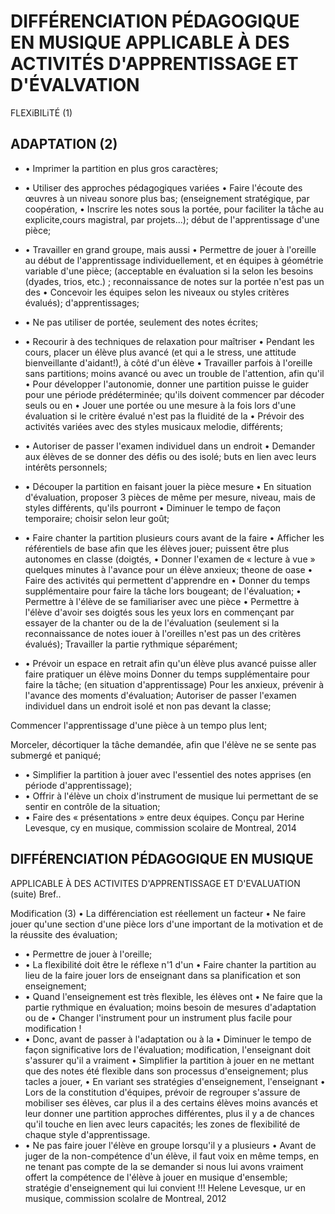 # DIFFÉRENCIATION PÉDAGOGIQUE EN MUSIQUE APPLICABLE À DES ACTIVITÉS D'APPRENTISSAGE ET D'ÉVALVATION

FLEXiBILiTÉ (1)

## ADAPTATION (2)

- • Imprimer la partition en plus gros caractères;
- • Utiliser des approches pédagogiques variées • Faire l'écoute des œuvres à un niveau sonore plus bas; (enseignement stratégique, par coopération, • Inscrire les notes sous la portée, pour faciliter la tâche au explicite,cours magistral, par projets...); début de l'apprentissage d'une pièce;
- • Travailler en grand groupe, mais aussi • Permettre de jouer à l'oreille au début de l'apprentissage individuellement, et en équipes à géométrie variable d'une pièce; (acceptable en évaluation si la selon les besoins (dyades, trios, etc.) ; reconnaissance de notes sur la portée n'est pas un des • Concevoir les équipes selon les niveaux ou styles critères évalués); d'apprentissages;
- • Ne pas utiliser de portée, seulement des notes écrites;
- • Recourir à des techniques de relaxation pour maîtriser • Pendant les cours, placer un élève plus avancé (et qui a le stress, une attitude bienveillante d'aidant!), à côté d'un élève • Travailler parfois à l'oreille sans partitions; moins avancé ou avec un trouble de l'attention, afin qu'il • Pour développer l'autonomie, donner une partition puisse le guider pour une période prédéterminée; qu'ils doivent commencer par décoder seuls ou en • Jouer une portée ou une mesure à la fois lors d'une évaluation si le critère évalué n'est pas la fluidité de la • Prévoir des activités variées avec des styles musicaux melodie, différents;
- • Autoriser de passer l'examen individuel dans un endroit • Demander aux élèves de se donner des défis ou des isolé; buts en lien avec leurs intérêts personnels;
- • Découper la partition en faisant jouer la pièce mesure • En situation d'évaluation, proposer 3 pièces de même per mesure, niveau, mais de styles différents, qu'ils pourront • Diminuer le tempo de façon temporaire; choisir selon leur goût;
- • Faire chanter la partition plusieurs cours avant de la faire • Afficher les référentiels de base afin que les élèves jouer; puissent être plus autonomes en classe (doigtés, • Donner l'examen de « lecture à vue » quelques minutes à l'avance pour un élève anxieux; theone de oase • Faire des activités qui permettent d'apprendre en • Donner du temps supplémentaire pour faire la tâche lors bougeant; de l'évaluation; • Permettre à l'élève de se familiariser avec une pièce • Permettre à l'élève d'avoir ses doigtés sous les yeux lors en commençant par essayer de la chanter ou de la de l'évaluation (seulement si la reconnaissance de notes iouer à l'oreilles n'est pas un des critères évalués);
Travailler la partie rythmique séparément;

- • Prévoir un espace en retrait afin qu'un élève plus avancé puisse aller faire pratiquer un élève moins Donner du temps supplémentaire pour faire la tâche; (en situation d'apprentissage) Pour les anxieux, prévenir à l'avance des moments d'évaluation;
Autoriser de passer l'examen individuel dans un endroit isolé et non pas devant la classe;

Commencer l'apprentissage d'une pièce à un tempo plus lent;

Morceler, décortiquer la tâche demandée, afin que l'élève ne se sente pas submergé et paniqué;

- • Simplifier la partition à jouer avec l'essentiel des notes apprises (en période d'apprentissage);
- • Offrir à l'élève un choix d'instrument de musique lui permettant de se sentir en contrôle de la situation;
- • Faire des « présentations » entre deux équipes.
Conçu par Herine Levesque, cy en musique, commission scolaire de Montreal, 2014

## DIFFÉRENCIATION PÉDAGOGIQUE EN MUSIQUE

APPLICABLE À DES ACTIVITES D'APPRENTISSAGE ET D'EVALUATION (suite) Bref..

Modification (3) • La différenciation est réellement un facteur • Ne faire jouer qu'une section d'une pièce lors d'une important de la motivation et de la réussite des évaluation;

- • Permettre de jouer à l'oreille;
- • La flexibilité doit être le réflexe n'1 d'un • Faire chanter la partition au lieu de la faire jouer lors de enseignant dans sa planification et son enseignement;
- • Quand l'enseignement est très flexible, les élèves ont • Ne faire que la partie rythmique en évaluation; moins besoin de mesures d'adaptation ou de • Changer l'instrument pour un instrument plus facile pour modification !
- • Donc, avant de passer à l'adaptation ou à la • Diminuer le tempo de façon significative lors de l'évaluation; modification, l'enseignant doit s'assurer qu'il a vraiment • Simplifier la partition à jouer en ne mettant que des notes été flexible dans son processus d'enseignement; plus tacles a jouer, • En variant ses stratégies d'enseignement, l'enseignant • Lors de la constitution d'équipes, prévoir de regrouper s'assure de mobiliser ses élèves, car plus il a des certains élèves moins avancés et leur donner une partition approches différentes, plus il y a de chances qu'il touche en lien avec leurs capacités; les zones de flexibilité de chaque style d'apprentissage.
- • Ne pas faire jouer l'élève en groupe lorsqu'il y a plusieurs • Avant de juger de la non-compétence d'un élève, il faut voix en même temps, en ne tenant pas compte de la se demander si nous lui avons vraiment offert la compétence de l'élève à jouer en musique d'ensemble; stratégie d'enseignement qui lui convient !!!
Helene Levesque, ur en musique, commission scolalre de Montreal, 2012

